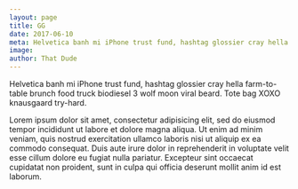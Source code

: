 ```yaml
---
layout: page
title: GG
date: 2017-06-10
meta: Helvetica banh mi iPhone trust fund, hashtag glossier cray hella farm-to-table brunch food truck biodiesel 3 wolf moon viral beard. Tote bag XOXO knausgaard try-hard.
image:
author: That Dude
---
```


Helvetica banh mi iPhone trust fund, hashtag glossier cray hella farm-to-table brunch food truck biodiesel 3 wolf moon viral beard. Tote bag XOXO knausgaard try-hard.

Lorem ipsum dolor sit amet, consectetur adipisicing elit, sed do eiusmod tempor incididunt ut labore et dolore magna aliqua. Ut enim ad minim veniam, quis nostrud exercitation ullamco laboris nisi ut aliquip ex ea commodo consequat. Duis aute irure dolor in reprehenderit in voluptate velit esse cillum dolore eu fugiat nulla pariatur. Excepteur sint occaecat cupidatat non proident, sunt in culpa qui officia deserunt mollit anim id est laborum.
